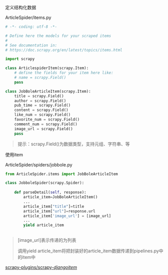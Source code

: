 定义结构化数据

ArticleSpider/items.py

```python
# -*- coding: utf-8 -*-

# Define here the models for your scraped items
#
# See documentation in:
# https://doc.scrapy.org/en/latest/topics/items.html

import scrapy

class ArticlespiderItem(scrapy.Item):
    # define the fields for your item here like:
    # name = scrapy.Field()
    pass

class JobBoleArticleItem(scrapy.Item):
    title = scrapy.Field()
    author = scrapy.Field()
    pub_time = scrapy.Field()
    content = scrapy.Field()
    like_num = scrapy.Field()
    favorite_num = scrapy.Field()
    comment_num = scrapy.Field()
    image_url = scrapy.Field()
    pass
```

> 提示：scrapy.Field()为数据类型，支持元组、字符串、等



使用item

ArticleSpider/spiders/jobbole.py

```python
from ArticleSpider.items import JobBoleArticleItem

class JobboleSpider(scrapy.Spider):
    
    def parseDetail(self, response):
        article_item=JobBoleArticleItem()
        ...
        article_item["title"]=title
        article_item["url"]=response.url
        article_item['image_url'] = [image_url]
        ...
        yield article_item
        
```

> [image_url]表示传递的为列表
>
> 调用yield article_item将把封装好的article_item数据传递到pipelines.py中的item中

[scrapy-plugins/scrapy-*djangoitem*](https://github.com/scrapy-plugins/scrapy-djangoitem)